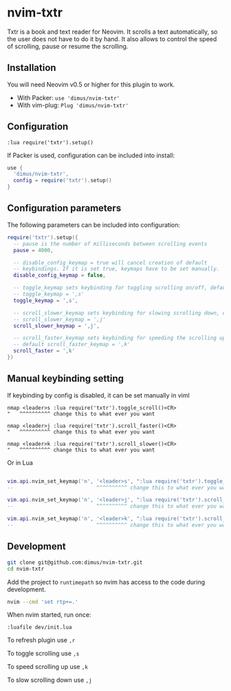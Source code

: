 # nvim-txtr

Txtr is a book and text reader for Neovim. It scrolls a text automatically,
so the user does not have to do it by hand. It also allows to control the
speed of scrolling, pause or resume the scrolling.

## Installation

You will need Neovim v0.5 or higher for this plugin to work.

* With Packer: `use 'dimus/nvim-txtr'`
* With vim-plug: `Plug 'dimus/nvim-txtr'`

## Configuration

```viml
:lua require('txtr').setup()
```

If Packer is used, configuration can be included into install:

```lua
use {
  'dimus/nvim-txtr',
  config = require('txtr').setup()
}
```

## Configuration parameters

The following parameters can be included into configuration:

```lua
require('txtr').setup({
  -- pause is the number of milliseconds between scrolling events
  pause = 4000,

  -- disable_config_keymap = true will cancel creation of default
  -- keybindings. If it is set true, keymaps have to be set manually.
  disable_config_keymap = false,

  -- toggle_keymap sets keybinding for toggling scrolling on/off, default
  -- toggle_keymap = ',s'
  toggle_keymap = ',s',

  -- scroll_slower_keymap sets keybinding for slowing scrolling down, default
  -- scroll_slower_keymap = ',j'
  scroll_slower_keymap = ',j',

  -- scroll_faster_keymap sets keybinding for speeding the scrolling up, the
  -- default scroll_faster_keymap = ',k'
  scroll_faster = ',k'
})
```

## Manual keybinding setting

If keybinding by config is disabled, it can be set manually in viml

```viml
nmap <leader>s :lua require('txtr').toggle_scroll()<CR>
"   ^^^^^^^^^^ change this to what ever you want

nmap <leader>j :lua require('txtr').scroll_faster()<CR>
"   ^^^^^^^^^^ change this to what ever you want

nmap <leader>k :lua require('txtr').scroll_slower()<CR>
"   ^^^^^^^^^^ change this to what ever you want
```

Or in Lua

```lua

vim.api.nvim_set_keymap('n', '<leader>s', ":lua require('txtr').toggle_scroll()<cr>", {})
--                           ^^^^^^^^^^ change this to what ever you want

vim.api.nvim_set_keymap('n', '<leader>j', ":lua require('txtr').scroll_slower()<cr>", {})
--                           ^^^^^^^^^^ change this to what ever you want

vim.api.nvim_set_keymap('n', '<leader>k', ":lua require('txtr').scroll_faster()<cr>", {})
--                           ^^^^^^^^^^ change this to what ever you want
```

## Development

```bash
git clone git@github.com:dimus/nvim-txtr.git
cd nvim-txtr
```

Add the project to `runtimepath` so nvim has access to the code during
development.

```bash
nvim --cmd 'set rtp+=.'
```

When nvim started, run once:

```vim
:luafile dev/init.lua
```

To refresh plugin use `,r`

To toggle scrolling use `,s`

To speed scrolling up use `,k`

To slow scrolling down use `,j`
